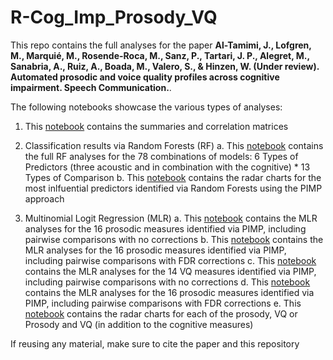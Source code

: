 # R-Cog_Imp_Prosody_VQ

This repo contains the full analyses for the paper **Al-Tamimi, J., Lofgren, M., Marquié, M., Rosende-Roca, M., Sanz, P., Tartari, J. P., Alegret, M., Sanabria, A., Ruiz, A., Boada, M., Valero, S., & Hinzen, W. (Under review). Automated prosodic and voice quality profiles across cognitive impairment. Speech Communication.**.

The following notebooks showcase the various types of analyses:
1. This [notebook](https://jalalal-tamimi.github.io/R-Cog_Imp_Prosody_VQ/ACE_Summaries_correlations.nb.html) contains the summaries and correlation matrices
   
2. Classification results via Random Forests (RF)
a. This [notebook](https://jalalal-tamimi.github.io/R-Cog_Imp_Prosody_VQ/ACE_Classification5Categories.nb.html) contains the full RF analyses for the 78 combinations of models: 6 Types of Predictors (three acoustic and in combination with the cognitive) * 13 Types of Comparison
b.  This [notebook](https://jalalal-tamimi.github.io/R-Cog_Imp_Prosody_VQ/ACE_Radar_charts_Pros_VQ_Neuro_sign_PIMP.nb.html) contains the radar charts for the most inlfuential predictors identified via Random Forests using the PIMP approach
   
3. Multinomial Logit Regression (MLR)
a. This [notebook](https://jalalal-tamimi.github.io/R-Cog_Imp_Prosody_VQ/ACE_MultiLogRegProsody5CategoriesCovariates.nb.html) contains the MLR analyses for the 16 prosodic measures identified via PIMP, including pairwise comparisons with no corrections
b. This [notebook](https://jalalal-tamimi.github.io/R-Cog_Imp_Prosody_VQ/ACE_MultiLogRegProsody5CategoriesCovariates_Corr_Pair.nb.html) contains the MLR analyses for the 16 prosodic measures identified via PIMP, including pairwise comparisons with FDR corrections
c. This [notebook](https://jalalal-tamimi.github.io/R-Cog_Imp_Prosody_VQ/ACE_MultiLogRegVQ5CategoriesCovariates.nb.html) contains the MLR analyses for the 14 VQ measures identified via PIMP, including pairwise comparisons with no corrections 
d. This [notebook](https://jalalal-tamimi.github.io/R-Cog_Imp_Prosody_VQ/ACE_MultiLogRegVQ5CategoriesCovariates_Corr_Pair.nb.html) contains the MLR analyses for the 16 prosodic measures identified via PIMP, including pairwise comparisons with FDR corrections 
e. This [notebook](https://jalalal-tamimi.github.io/R-Cog_Imp_Prosody_VQ/ACE_Radar_charts_Pros_VQ_sign.nb.html) contains the radar charts for each of the prosody, VQ or Prosody and VQ (in addition to the cognitive measures)

If reusing any material, make sure to cite the paper and this repository
